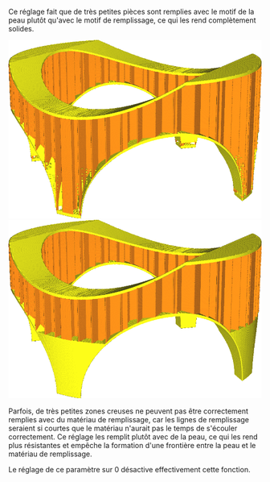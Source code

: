 Ce réglage fait que de très petites pièces sont remplies avec le motif de la peau plutôt qu'avec le motif de remplissage, ce qui les rend complètement solides.

![Réglé sur 0, les pieds minces de ce modèle sont remplis avec le remplissage](../../../articles/images/min_infill_area_disabled.png)
![Réglé sur 150, les pieds se remplissent de peau](../../../articles/images/min_infill_area_150.png)

Parfois, de très petites zones creuses ne peuvent pas être correctement remplies avec du matériau de remplissage, car les lignes de remplissage seraient si courtes que le matériau n'aurait pas le temps de s'écouler correctement. Ce réglage les remplit plutôt avec de la peau, ce qui les rend plus résistantes et empêche la formation d'une frontière entre la peau et le matériau de remplissage.

Le réglage de ce paramètre sur 0 désactive effectivement cette fonction.
